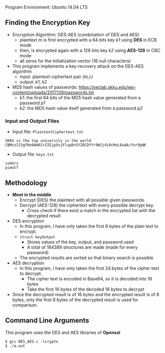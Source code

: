 Program Environment: Ubuntu 14.04 LTS

## Finding the Encryption Key

* Encryption Algorithm: DES-AES (combination of DES and AES)
	* plaintext *m* is first encrypted with a 64 bits key *k1* using **DES** in ECB mode
	* then, is encrypted again with a 128 bits key *k2* using **AES-128** in CBC mode
	* all zeros for the initialization vector (16 null characters)
* This program implements a key-recovery attack on the DES-AES algorithm
	* input: plaintext-ciphertext pair *(m,c)*
	* output: *k1*, *k2*
* MD5 hash values of passwords: https://seclab.skku.edu/wp-content/uploads/2017/09/passwords.txt
	* *k1*: the first 64 bits of the MD5 hash value generated from a password *p1*
	* *k2*: the MD5 hash value itself generated from a password *p2*

### Input and Output Files
* Input file: ```PlaintextCiphertext.txt```
```
SKKU is the top university in the world
CBMsz223gfHe6AH6I+IIEjpXxjFlupBrGYZ8CDYYr9WJj4j0cMuL8uAA/Yxr9pNK
```
* Output file: ```keys.txt```
```
coders
piewtf
```

## Methodology
* **Meet in the middle**
	* Encrypt (DES) the plaintext with all possible given passwords.
	* Decrypt (AES-128) the ciphertext with every possible decrypt key.
		* Cross check if there exist a match in the encrypted list with the decrypted result
* DES encryption
	* In this program, I have only taken the first 8 bytes of the plain text to encrypt.
	* ```struct keyOutput```
		* Stores values of the key, output, and password used
		* A total of 184389 structures are made (made for every password)
	* The encrypted results are sorted so that binary search is possible
* AES decryption
	* In this program, I have only taken the first 24 bytes of the cipher text to decrypt.
		* The cipher text is encoded in Base64, so it is decoded into 18 bytes
		* Take the first 16 bytes of the decoded 18 bytes to decrypt
* Since the decrypted result is of 16 bytes and the encrypted result is of 8 bytes, only the first 8 bytes of the decrypted result is used for comparison.

## Command Line Arguments

This program uses the DES and AES libraries of **Openssl**

```
$ gcc DES_AES.c -lcrypto
$ ./a.out
```
